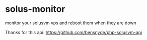solus-monitor
=============

monitor your solusvm vps and reboot them when they are down

Thanks for this api: https://github.com/bensnyde/php-solusvm-api